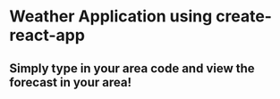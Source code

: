 # Weather Application using create-react-app

## Simply type in your area code and view the forecast in your area!

